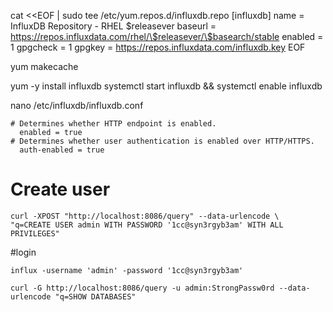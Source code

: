 cat <<EOF | sudo tee /etc/yum.repos.d/influxdb.repo
[influxdb]
name = InfluxDB Repository - RHEL \$releasever
baseurl = https://repos.influxdata.com/rhel/\$releasever/\$basearch/stable
enabled = 1
gpgcheck = 1
gpgkey = https://repos.influxdata.com/influxdb.key
EOF

yum makecache


yum -y install influxdb
systemctl start influxdb && systemctl enable influxdb

nano  /etc/influxdb/influxdb.conf
```
# Determines whether HTTP endpoint is enabled.
  enabled = true
# Determines whether user authentication is enabled over HTTP/HTTPS.
  auth-enabled = true
  ```

# Create user
```
curl -XPOST "http://localhost:8086/query" --data-urlencode \
"q=CREATE USER admin WITH PASSWORD '1cc@syn3rgyb3am' WITH ALL PRIVILEGES"
```

#login
```
influx -username 'admin' -password '1cc@syn3rgyb3am'
```

```
curl -G http://localhost:8086/query -u admin:StrongPassw0rd --data-urlencode "q=SHOW DATABASES"
```
